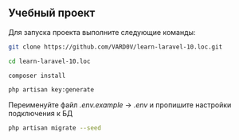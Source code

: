 ## Учебный проект
Для запуска проекта выполните следующие команды:
```sh
git clone https://github.com/VARD0V/learn-laravel-10.loc.git
```
```sh
cd learn-laravel-10.loc
```
```sh
composer install
```
```sh
php artisan key:generate
```
Переименуйте файл *.env.example* -> *.env* и пропишите настройки подключения к БД
```sh
php artisan migrate --seed
```


